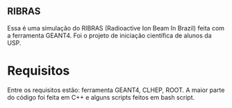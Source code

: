 ## RIBRAS

Essa é uma simulação do RIBRAS (Radioactive Ion Beam In Brazil) feita com a ferramenta GEANT4. Foi o projeto de iniciação científica de alunos da USP.

# Requisitos

Entre os requisitos estão: ferramenta GEANT4, CLHEP, ROOT. A maior parte do código foi feita em C++ e alguns scripts feitos em bash script.

